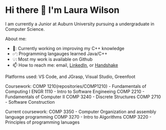 # Hi there 👋 I'm Laura Wilson 

I am currently a Junior at Auburn University pursuing a undergraduate in Computer Science. 

About me:

- 🔭: Currently working on improving my C++ knowledge
- ✅: Programming langauges learned Java/C++
-  💡: Most my work is available on Github
- 📫 How to reach me: email, [LinkedIn](https://www.linkedin.com/in/laura-wilson-806093232?lipi=urn%3Ali%3Apage%3Ad_flagship3_profile_view_base_contact_details%3Bt8GVzFcnSmGk%2BwY%2B9EF4Ug%3D%3D), or [Handshake](https://auburn.joinhandshake.com/stu/users/26064156)


Platforms used: VS Code, and JGrasp, Visual Studio, Greenfoot

Coursework: 
COMP 1210(repositories/COMP1210) - Fundamentals of Computing I
ENGR 1110 - Intro to Software Engineeing
COMP 2210 - Fundamentals of Computer II
COMP 3240 - Discrete Structures
COMP 2710 - Software Construction

Current coursework:
COMP 3350 - Computer Organization and assembly language programming
COMP 3270 - Intro to Algorithms
COMP 3220 - Principles of programming lanuages






